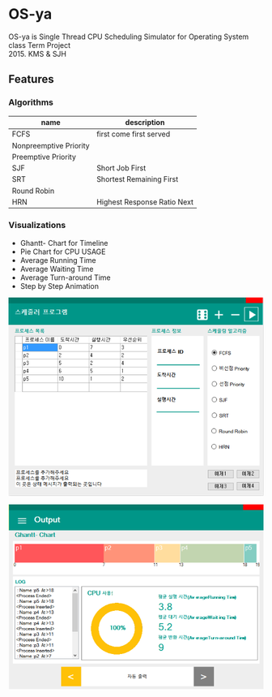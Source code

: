 # OS-ya

OS-ya is Single Thread CPU Scheduling Simulator for Operating System class Term Project  
2015. KMS & SJH

## Features

### Algorithms
name|description
---|---
FCFS|first come first served  
Nonpreemptive Priority|
Preemptive Priority|
SJF|Short Job First  
SRT|Shortest Remaining First  
Round Robin|  
HRN|Highest Response Ratio Next  
  
### Visualizations
- Ghantt- Chart for Timeline  
- Pie Chart for CPU USAGE  
- Average Running Time  
- Average Waiting Time  
- Average Turn-around Time  
- Step by Step Animation

![main screen](screenshots/1.png)

![running screen](screenshots/2.png)
